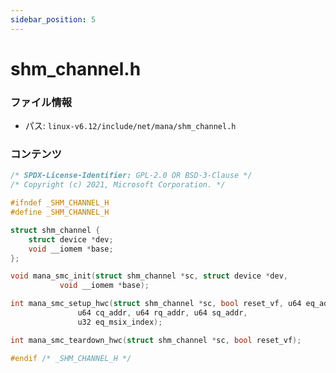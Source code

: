 ```yaml
---
sidebar_position: 5
---
```

# shm_channel.h

### ファイル情報

- パス: `linux-v6.12/include/net/mana/shm_channel.h`

### コンテンツ

```h
/* SPDX-License-Identifier: GPL-2.0 OR BSD-3-Clause */
/* Copyright (c) 2021, Microsoft Corporation. */

#ifndef _SHM_CHANNEL_H
#define _SHM_CHANNEL_H

struct shm_channel {
	struct device *dev;
	void __iomem *base;
};

void mana_smc_init(struct shm_channel *sc, struct device *dev,
		   void __iomem *base);

int mana_smc_setup_hwc(struct shm_channel *sc, bool reset_vf, u64 eq_addr,
		       u64 cq_addr, u64 rq_addr, u64 sq_addr,
		       u32 eq_msix_index);

int mana_smc_teardown_hwc(struct shm_channel *sc, bool reset_vf);

#endif /* _SHM_CHANNEL_H */

```

